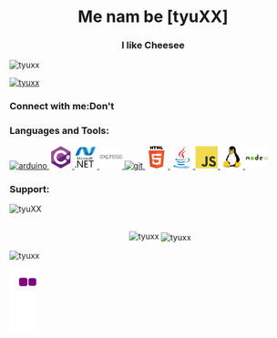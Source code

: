 <h1 align="center">Me nam be [tyuXX]</h1>
<h3 align="center">I like Cheesee</h3>

<p align="left"> <img src="https://komarev.com/ghpvc/?username=tyuxx&label=Profile%20views&color=0e75b6&style=flat" alt="tyuxx" /> </p>

<p align="left"> <a href="https://github.com/ryo-ma/github-profile-trophy"><img src="https://github-profile-trophy.vercel.app/?username=tyuxx" alt="tyuxx" /></a> </p>

<h3 align="left">Connect with me:Don't</h3>
<p align="left">
</p>

<h3 align="left">Languages and Tools:</h3>
<p align="left"> <a href="https://www.arduino.cc/" target="_blank" rel="noreferrer"> <img src="https://cdn.worldvectorlogo.com/logos/arduino-1.svg" alt="arduino" width="40" height="40"/> </a> <a href="https://www.w3schools.com/cs/" target="_blank" rel="noreferrer"> <img src="https://raw.githubusercontent.com/devicons/devicon/master/icons/csharp/csharp-original.svg" alt="csharp" width="40" height="40"/> </a> <a href="https://dotnet.microsoft.com/" target="_blank" rel="noreferrer"> <img src="https://raw.githubusercontent.com/devicons/devicon/master/icons/dot-net/dot-net-original-wordmark.svg" alt="dotnet" width="40" height="40"/> </a> <a href="https://expressjs.com" target="_blank" rel="noreferrer"> <img src="https://raw.githubusercontent.com/devicons/devicon/master/icons/express/express-original-wordmark.svg" alt="express" width="40" height="40"/> </a> <a href="https://git-scm.com/" target="_blank" rel="noreferrer"> <img src="https://www.vectorlogo.zone/logos/git-scm/git-scm-icon.svg" alt="git" width="40" height="40"/> </a> <a href="https://www.w3.org/html/" target="_blank" rel="noreferrer"> <img src="https://raw.githubusercontent.com/devicons/devicon/master/icons/html5/html5-original-wordmark.svg" alt="html5" width="40" height="40"/> </a> <a href="https://www.java.com" target="_blank" rel="noreferrer"> <img src="https://raw.githubusercontent.com/devicons/devicon/master/icons/java/java-original.svg" alt="java" width="40" height="40"/> </a> <a href="https://developer.mozilla.org/en-US/docs/Web/JavaScript" target="_blank" rel="noreferrer"> <img src="https://raw.githubusercontent.com/devicons/devicon/master/icons/javascript/javascript-original.svg" alt="javascript" width="40" height="40"/> </a> <a href="https://www.linux.org/" target="_blank" rel="noreferrer"> <img src="https://raw.githubusercontent.com/devicons/devicon/master/icons/linux/linux-original.svg" alt="linux" width="40" height="40"/> </a> <a href="https://nodejs.org" target="_blank" rel="noreferrer"> <img src="https://raw.githubusercontent.com/devicons/devicon/master/icons/nodejs/nodejs-original-wordmark.svg" alt="nodejs" width="40" height="40"/> </a> </p>

<h3 align="left">Support:</h3>
<p><a href="https://www.buymeacoffee.com/tyuXX"> <img align="left" src="https://cdn.buymeacoffee.com/buttons/v2/default-yellow.png" height="50" width="210" alt="tyuXX" /></a></p><br><br>

<p><img align="left" src="https://github-readme-stats.vercel.app/api/top-langs?username=tyuxx&show_icons=true&locale=en&layout=compact" alt="tyuxx" /></p>

<p>&nbsp;<img align="center" src="https://github-readme-stats.vercel.app/api?username=tyuxx&show_icons=true&locale=en" alt="tyuxx" /></p>

<p><img align="center" src="https://github-readme-streak-stats.herokuapp.com/?user=tyuxx&" alt="tyuxx" /></p>

<p align="left"> <img src="https://github.com/tyuXX/tyuXX/blob/output/github-contribution-grid-snake.gif"/> </p>
